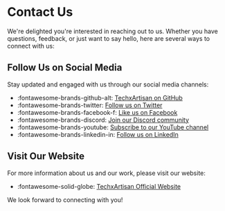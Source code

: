 # Contact Us

We're delighted you're interested in reaching out to us. Whether you have questions, feedback, or just want to say hello, here are several ways to connect with us:

## Follow Us on Social Media

Stay updated and engaged with us through our social media channels:

- :fontawesome-brands-github-alt: [TechxArtisan on GitHub](https://github.com/TechxArtisan)
- :fontawesome-brands-twitter: [Follow us on Twitter](https://twitter.com/TechxArtisan)
- :fontawesome-brands-facebook-f: [Like us on Facebook](https://www.facebook.com/TechxArtisan)
- :fontawesome-brands-discord: [Join our Discord community](https://discord.gg/skfExqDD)
- :fontawesome-brands-youtube: [Subscribe to our YouTube channel](https://youtube.com/@TechxArtisan)
- :fontawesome-brands-linkedin-in: [Follow us on LinkedIn](https://www.linkedin.com/company/techxartisan/)

## Visit Our Website

For more information about us and our work, please visit our website:

- :fontawesome-solid-globe: [TechxArtisan Official Website](https://techxartisan.com/en/)

We look forward to connecting with you!
